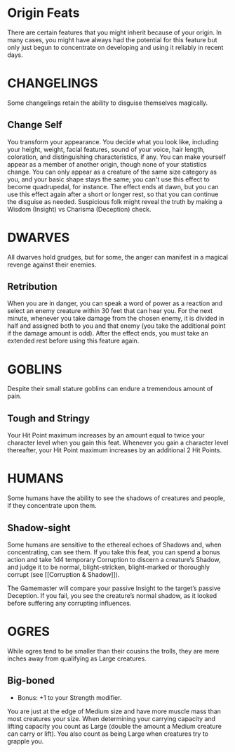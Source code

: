 # Origin Feats

There are certain features that you might inherit because of your origin. In many cases, you might have always had the potential for this feature but only just begun to concentrate on developing and using it reliably in recent days.

# CHANGELINGS

Some changelings retain the ability to disguise themselves magically.

## Change Self

You transform your appearance. You decide what you look like, including your height, weight, facial features, sound of your voice, hair length, coloration, and distinguishing characteristics, if any. You can make yourself appear as a member of another origin, though none of your statistics change. You can only appear as a creature of the same size category as you, and your basic shape stays the same; you can't use this effect to become quadrupedal, for instance. The effect ends at dawn, but you can use this effect again after a short or longer rest, so that you can continue the disguise as needed. Suspicious folk might reveal the truth by making a Wisdom (Insight) vs Charisma (Deception) check.

# DWARVES

All dwarves hold grudges, but for some, the anger can manifest in a magical revenge against their enemies.

## Retribution

When you are in danger, you can speak a word of power as a reaction and select an enemy creature within 30 feet that can hear you. For the next minute, whenever you take damage from the chosen enemy, it is divided in half and assigned both to you and that enemy (you take the additional point if the damage amount is odd). After the effect ends, you must take an extended rest before using this feature again.

# GOBLINS

Despite their small stature goblins can endure a tremendous amount of pain.

## Tough and Stringy

Your Hit Point maximum increases by an amount equal to twice your character level when you gain this feat. Whenever you gain a character level thereafter, your Hit Point maximum increases by an additional 2 Hit Points.

# HUMANS

Some humans have the ability to see the shadows of creatures and people, if they concentrate upon them.

## Shadow-­sight

Some humans are sensitive to the ethereal echoes of Shadows and, when concentrating, can see them. If you take this feat, you can spend a bonus action and take 1d4 temporary Corruption to discern a creature’s Shadow, and judge it to be normal, blight-­stricken, blight-­marked or thoroughly corrupt (see [[Corruption & Shadow]]).

The Game­master will compare your passive Insight to the target’s passive Deception. If you fail, you see the creature’s normal shadow, as it looked before suffering any corrupting influences.

# OGRES

While ogres tend to be smaller than their cousins the trolls, they are mere inches away from qualifying as Large creatures.

## Big-­boned

- Bonus: +1 to your Strength modifier.

You are just at the edge of Medium size and have more muscle mass than most creatures your size. When determining your carrying capacity and lifting capacity you count as Large (double the amount a Medium creature can carry or lift). You also count as being Large when creatures try to grapple you.


